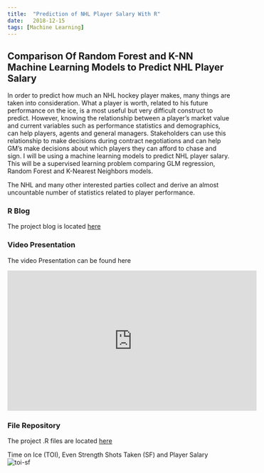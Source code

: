 ```yaml
---
title:  "Prediction of NHL Player Salary With R"
date:   2018-12-15
tags: [Machine Learning]
---
```

## Comparison Of Random Forest and K-NN Machine Learning Models to Predict NHL Player Salary

In order to predict how much an NHL hockey player makes, many things are taken 
into consideration. What a player is worth, related to his future performance 
on the ice, is a most useful but very difficult construct to predict. 
However, knowing the relationship between a player’s market value and current 
variables such as performance statistics and demographics, can help players, 
agents and general managers. Stakeholders can use this relationship to make 
decisions during contract negotiations and can help GM’s make decisions about 
which players they can afford to chase and sign. I will be using a machine 
learning models to predict NHL player salary. This will be a supervised 
learning problem comparing GLM regression, Random Forest and K-Nearest 
Neighbors models. 

The NHL and many other interested parties collect and derive an almost 
uncountable number of statistics related to player performance. 

### R Blog

The project blog is located [here](https://joshua-farrell.github.io/projects/hockey-main.html)

### Video Presentation

The video Presentation can be found here
<iframe width="560" height="315" src="https://www.youtube.com/embed/VWMG8mkAqbo" frameborder="0" allow="accelerometer; autoplay; encrypted-media; gyroscope; picture-in-picture" allowfullscreen></iframe>

### File Repository

The project .R files are located [here](https://github.com/joshua-farrell/joshua-farrell.github.io/tree/master/projects/hockey)

Time on Ice (TOI), Even Strength Shots Taken (SF) and Player Salary
![toi-sf](https://user-images.githubusercontent.com/44171322/50226941-6439e800-0359-11e9-9830-516228705e25.png)
